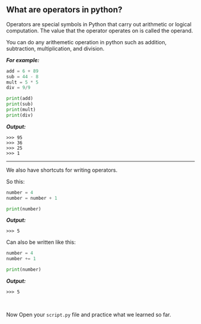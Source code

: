 ﻿## What are operators in python?

Operators are special symbols in Python that carry out arithmetic or logical computation. The value that the operator operates on is called the operand.

You can do any arithemetic operation in python such as addition, subtraction, multiplication, and division.

***For example:***

```python
add = 6 + 89
sub = 44 - 8
mult = 5 * 5
div = 9/9

print(add)
print(sub)
print(mult)
print(div)

```

***Output:***
```
>>> 95
>>> 36
>>> 25
>>> 1
```

----

We also have shortcuts for writing operators.

So this:

```python
number = 4
number = number + 1

print(number)
```

***Output:***
```
>>> 5
```
Can also be written like this:

```python
number = 4
number += 1

print(number)
```

***Output:***
```
>>> 5
```

<br>

Now Open your ```script.py``` file and practice what we learned so far.


